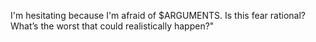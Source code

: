 I'm hesitating because I'm afraid of $ARGUMENTS. Is this fear rational? What’s the worst that could realistically happen?"
